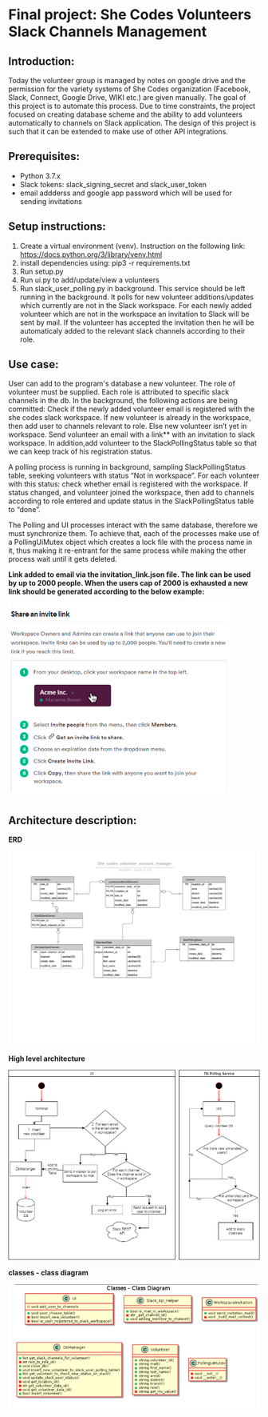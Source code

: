 # Final project: She Codes Volunteers Slack Channels Management 

## Introduction:

Today the volunteer group is managed by notes on google drive and the permission for the variety systems of She Codes organization (Facebook, Slack, Connect, Google Drive, WIKI etc.) are given manually.
The goal of this project is to automate this process. Due to time constraints, the project focused on creating database scheme and the ability to add volunteers automatically to channels on Slack application. The design of this project is such that it can be extended to make use of other API integrations.

## Prerequisites:
- Python 3.7.x
- Slack tokens: slack_signing_secret and slack_user_token
- email addderss and google app password which will be used for sending invitations

## Setup instructions:
1) Create a virtual environment (venv). Instruction on the following link: https://docs.python.org/3/library/venv.html
2) install dependencies using: pip3 -r requirements.txt
3) Run setup.py
4) Run ui.py to add/update/view a volunteers
5) Run slack_user_polling.py in background. This service should be left running in the background. It polls
for new volunteer additions/updates which currently are not in the Slack workspace. For each newly added volunteer which are not in the workspace an invitation to Slack will be sent by mail. If the volunteer has accepted the invitation then he will be automaticaly added
to the relevant slack channels according to their role.


## Use case:

User can add to the program's database a new volunteer. The role of volunteer must be supplied.
Each role is  attributed to specific slack channels in the db.
In the background, the following actions are being committed:
Check if the newly added volunteer email is registered with the she codes slack workspace.
If new volunteer is already in the workspace, then add user to channels relevant to role.
Else new volunteer isn’t yet in workspace. Send volunteer an email with a link** with an invitation to slack workspace. In addition,add volunteer to the SlackPollingStatus table so that we can keep track of his registration status.

A polling process is running in background, sampling SlackPollingStatus table, seeking volunteers with status “Not in workspace”.
For each volunteer with this status: check whether email is registered with the workspace. If status changed, and volunteer joined the workspace, then add to channels according to role entered and update status in the SlackPollingStatus  table to “done”.

The Polling and UI processes interact with the same database, therefore we must synchronize them. To achieve that, each of the processes make use of a PollingUiMutex object which creates a lock file with the process name in it, thus making it re-entrant for the same process while making the other process wait until it gets deleted.

__Link added to email via the invitation_link.json file. The link can be used by up to 2000 people. When the users cap of 2000 is exhausted a new link should be generated according to the below example:__

![From invitation link creation guide of slack](/images/invitation_link.png)

## Architecture description:
__ERD__  

![ERD](/images/She_codes_volunteer_account_manager.png)

__High level architecture__  

![High level architecture](/images/SheCodes_user_manager_Diagram.png)

__classes - class diagram__  

![classes - class diagram](/images/classes_class_diagram.png)


